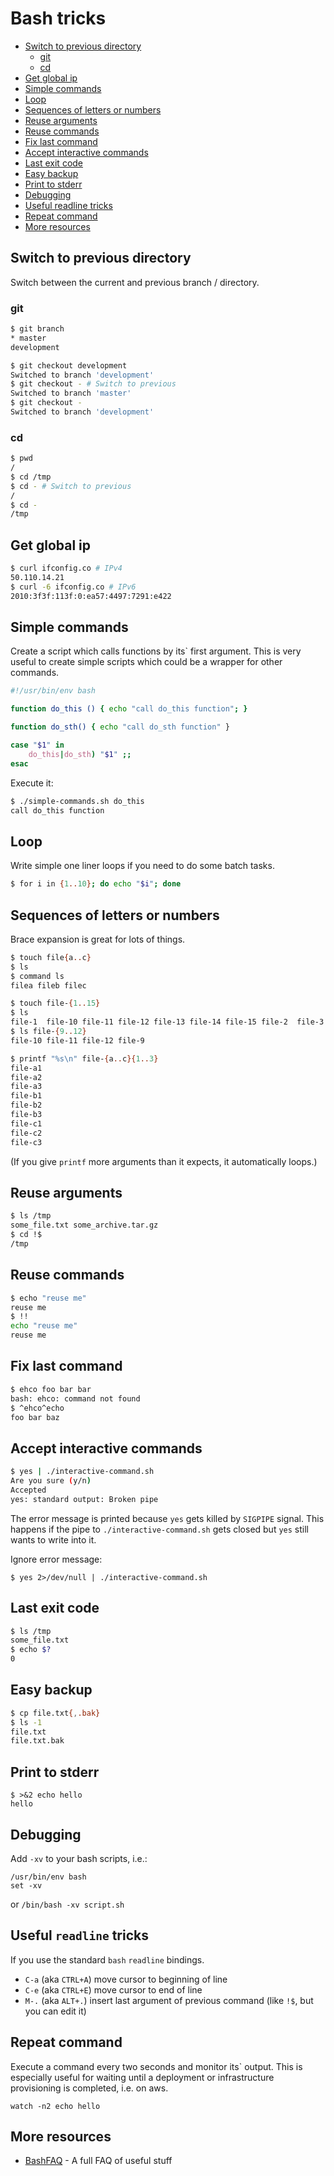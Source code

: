 # Bash tricks

- [Switch to previous directory](#switch-to-previous-directory)
  * [git](#git)
  * [cd](#cd)
- [Get global ip](#get-global-ip)
- [Simple commands](#simple-commands)
- [Loop](#loop)
- [Sequences of letters or numbers](#sequences-of-letters-or-numbers)
- [Reuse arguments](#reuse-arguments)
- [Reuse commands](#reuse-commands)
- [Fix last command](#fix-last-command)
- [Accept interactive commands](#accept-interactive-commands)
- [Last exit code](#last-exit-code)
- [Easy backup](#easy-backup)
- [Print to stderr](#print-to-stderr)
- [Debugging](#debugging)
- [Useful readline tricks](#useful-readline-tricks)
- [Repeat command](#repeat-command)
- [More resources](#more-resources)
  
## Switch to previous directory

Switch between the current and previous branch / directory. 

### git

```bash
$ git branch
* master
development

$ git checkout development
Switched to branch 'development'
$ git checkout - # Switch to previous
Switched to branch 'master'
$ git checkout -
Switched to branch 'development'
```

### cd

```bash
$ pwd
/
$ cd /tmp
$ cd - # Switch to previous
/
$ cd -
/tmp
```

## Get global ip

```bash
$ curl ifconfig.co # IPv4
50.110.14.21
$ curl -6 ifconfig.co # IPv6
2010:3f3f:113f:0:ea57:4497:7291:e422
```

## Simple commands

Create a script which calls functions by its` first argument. This is very useful to create simple scripts which could be a wrapper for other commands.

```bash
#!/usr/bin/env bash

function do_this () { echo "call do_this function"; }

function do_sth() { echo "call do_sth function" }

case "$1" in
    do_this|do_sth) "$1" ;;
esac
```

Execute it:

```bash
$ ./simple-commands.sh do_this
call do_this function
```

## Loop

Write simple one liner loops if you need to do some batch tasks.

```bash
$ for i in {1..10}; do echo "$i"; done
```

## Sequences of letters or numbers

Brace expansion is great for lots of things.

``` bash
$ touch file{a..c}
$ ls
$ command ls
filea fileb filec
```

``` bash
$ touch file-{1..15}
$ ls
file-1	file-10	file-11	file-12	file-13	file-14	file-15	file-2	file-3	file-4	file-5	file-6	file-7	file-8	file-9
$ ls file-{9..12}
file-10	file-11	file-12	file-9
```

``` bash
$ printf "%s\n" file-{a..c}{1..3}
file-a1
file-a2
file-a3
file-b1
file-b2
file-b3
file-c1
file-c2
file-c3
```

(If you give `printf` more arguments than it expects, it automatically loops.)

## Reuse arguments

```bash
$ ls /tmp
some_file.txt some_archive.tar.gz
$ cd !$
/tmp
```

## Reuse commands

```bash
$ echo "reuse me"
reuse me
$ !!
echo "reuse me"
reuse me
```

## Fix last command

```bash
$ ehco foo bar bar
bash: ehco: command not found
$ ^ehco^echo   
foo bar baz 
```

## Accept interactive commands

```bash
$ yes | ./interactive-command.sh
Are you sure (y/n)
Accepted
yes: standard output: Broken pipe
```

The error message is printed because `yes` gets killed by `SIGPIPE` signal. This happens
if the pipe to `./interactive-command.sh` gets closed but `yes` still wants to write into it.

Ignore error message:

`$ yes 2>/dev/null | ./interactive-command.sh`

## Last exit code

```bash
$ ls /tmp
some_file.txt
$ echo $?
0
```

## Easy backup

```bash
$ cp file.txt{,.bak}
$ ls -1
file.txt
file.txt.bak
```

## Print to stderr

```
$ >&2 echo hello
hello
```

## Debugging

Add `-xv` to your bash scripts, i.e.:

```
/usr/bin/env bash
set -xv
```

or `/bin/bash -xv script.sh`

## Useful `readline` tricks

If you use the standard `bash` `readline` bindings.

- `C-a` (aka `CTRL+A`) move cursor to beginning of line
- `C-e` (aka `CTRL+E`) move cursor to end of line
- `M-.` (aka `ALT+.`)  insert last argument of previous command (like `!$`, but you can edit it)

## Repeat command

Execute a command every two seconds and monitor its` output.
This is especially useful for waiting until a deployment or infrastructure provisioning is completed, i.e. on aws.

`watch -n2 echo hello`


## More resources

 - [BashFAQ](https://mywiki.wooledge.org/BashFAQ) - A full FAQ of useful stuff